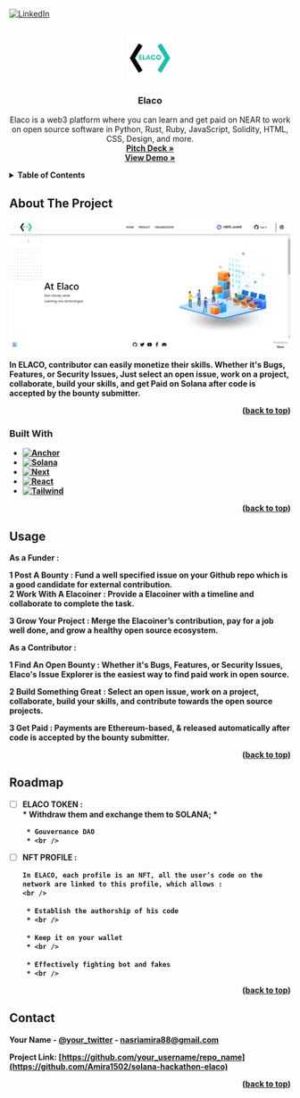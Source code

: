 <a name="readme-top"></a>


[![LinkedIn][linkedin-shield]][linkedin-url]

<!-- PROJECT LOGO -->
<br />
<div align="center">
  <a href="https://github.com/Amira1502/solana-hackathon-elaco">
    <img src="https://github.com/Amira1502/solana-hackathon-elaco/blob/master/app/public/logo.png" alt="Logo" width="80" height="80">
  </a>
  <h3 align="center">Elaco</h3>
    <p align="center">
    Elaco is a web3 platform where you can learn and  get paid on NEAR to work on open source software in Python, Rust, Ruby, JavaScript, Solidity, HTML, CSS, Design,     and more.  
    <br />
    <a href="https://docs.google.com/presentation/d/1xtrO0wN-lu5iWtvNC389wLauVxTpzeWPTlfLPYcEsp4/edit#slide=id.gcc9050bdf8_0_388"><strong>Pitch Deck »</a>
    <br />
    <a href="https://www.youtube.com/watch?v=OWrH-FxUG_E">View Demo »</a>
  </p>
</div>


<!-- TABLE OF CONTENTS -->
<details>
  <summary>Table of Contents</summary>
  <ol>
    <li>
      <a href="#about-the-project">About The Project</a>
      <ul>
        <li><a href="#built-with">Built With</a></li>
      </ul>
    </li>
    <li><a href="#usage">Usage</a></li>
    <li><a href="#roadmap">Roadmap</a></li>
    <li><a href="#contact">Contact</a></li>
  </ol>
</details>



<!-- ABOUT THE PROJECT -->
## About The Project

[![Product Name Screen Shot][product-screenshot]](https://example.com)

In ELACO, contributor can easily monetize their skills. Whether it's Bugs, Features, or Security Issues, Just select an open issue, work on a project, collaborate, build your skills, and get Paid on Solana after code is accepted by the bounty submitter.


<p align="right">(<a href="#readme-top">back to top</a>)</p>



### Built With
* [![Anchor][Anchor.com]][anchor-url]
* [![Solana][Solana.com]][Solana-url]
* [![Next][Next.js]][Next-url]
* [![React][React.js]][React-url]
* [![Tailwind][Tailwind.com]][Tailwind-url]

<p align="right">(<a href="#readme-top">back to top</a>)</p>

<!-- USAGE EXAMPLES -->
## Usage

As a Funder :
<br />

1 Post A Bounty : Fund a well specified issue on your Github repo which is a good candidate for external contribution.
<br />
2 Work With A Elacoiner : Provide a Elacoiner with a timeline and collaborate to complete the task.
<br />

3 Grow Your Project : Merge the Elacoiner’s contribution, pay for a job well done, and grow a healthy open source ecosystem.
<br />

As a Contributor :
<br />

1  Find An Open Bounty : Whether it's Bugs, Features, or Security Issues, Elaco's Issue Explorer is the easiest way to find paid work in open source.
<br />

2 Build Something Great : Select an open issue, work on a project, collaborate, build your skills, and contribute towards the open source projects.
<br />

3 Get Paid : Payments are Ethereum-based, & released automatically after code is accepted by the bounty submitter.
<br />



<p align="right">(<a href="#readme-top">back to top</a>)</p>


<!-- ROADMAP -->
## Roadmap

- [ ] ELACO TOKEN : 
         <br />
       * Withdraw them and exchange them to SOLANA; 
       * <br />

       * Gouvernance DAO
       * <br />

- [ ] NFT PROFILE : 
      <br />

      In ELACO, each profile is an NFT, all the user’s code on the network are linked to this profile, which allows : 
      <br />

       * Establish the authorship of his code 
       * <br />

       * Keep it on your wallet
       * <br />

       * Effectively fighting bot and fakes
       * <br />



<p align="right">(<a href="#readme-top">back to top</a>)</p>


<!-- CONTACT -->
## Contact

Your Name - [@your_twitter](https://twitter.com/amiranasri88) - nasriamira88@gmail.com

Project Link: [https://github.com/your_username/repo_name](https://github.com/Amira1502/solana-hackathon-elaco)

<p align="right">(<a href="#readme-top">back to top</a>)</p>


<!-- MARKDOWN LINKS & IMAGES -->
<!-- https://www.markdownguide.org/basic-syntax/#reference-style-links -->
[linkedin-shield]: https://img.shields.io/badge/-LinkedIn-black.svg?style=for-the-badge&logo=linkedin&colorB=555
[linkedin-url]: https://www.linkedin.com/in/amira-nasri-135582112/
[product-screenshot]: app/public/landing.png
[Next.js]: https://img.shields.io/badge/next.js-000000?style=for-the-badge&logo=nextdotjs&logoColor=white
[Next-url]: https://nextjs.org/
[React.js]: https://img.shields.io/badge/React-20232A?style=for-the-badge&logo=react&logoColor=61DAFB
[React-url]: https://reactjs.org/
[Tailwind.com]: https://img.shields.io/badge/Tailwind-563D7C?style=for-the-badge&logo=tailwind&logoColor=white
[Tailwind-url]: https://tailwindcss.com/
[Anchor.com]: https://img.shields.io/badge/Anchor-20232A?style=for-the-badge&logo=anchor&logoColor=white
[Anchor-url]: https://www.anchor-lang.com/
[Solana.com]: https://img.shields.io/badge/Solana-20232A?style=for-the-badge&logo=solana&logoColor=white
[Solana-url]: https://solana.com/

